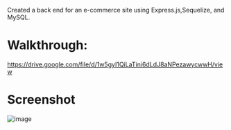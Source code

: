 Created a back end for an e-commerce site using Express.js,Sequelize, and MySQL.

# Walkthrough:
https://drive.google.com/file/d/1w5gyI1QiLaTini6dLdJ8aNPezawycwwH/view

# Screenshot
![image](https://user-images.githubusercontent.com/105026484/189452716-ec2247e1-a525-4a6e-aafd-df871b2bda09.png)
